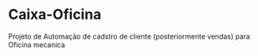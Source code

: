 # Caixa-Oficina

Projeto de Automação de cadstro de cliente (posteriormente vendas) para Oficina mecanica
